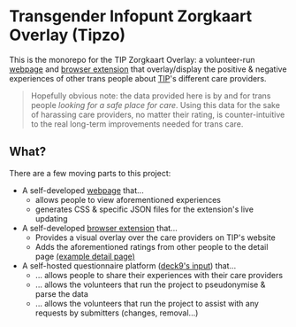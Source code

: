 # Transgender Infopunt Zorgkaart Overlay (Tipzo)

This is the monorepo for the TIP Zorgkaart Overlay: a volunteer-run [webpage](webpage/) and [browser extension](browser-extension/) that overlay/display the positive & negative experiences of other trans people about [TIP](https://www.transgenderinfo.be/nl/zorgkaart)'s different care providers.

> Hopefully obvious note: the data provided here is by and for trans people *looking for a safe place for care*. Using this data for the sake of harassing care providers, no matter their rating, is counter-intuitive to the real long-term improvements needed for trans care. 

## What?
There are a few moving parts to this project:
- A self-developed [webpage](webpage/) that...
    - allows people to view aforementioned experiences
    - generates CSS & specific JSON files for the extension's live updating
- A self-developed [browser extension](browser-extension/) that...
    - Provides a visual overlay over the care providers on TIP's website
    - Adds the aforementioned ratings from other people to the detail page [(example detail page)](https://www.transgenderinfo.be/nl/zorgkaart/jac-oost-brabant)
- A self-hosted questionnaire platform ([deck9's input](https://github.com/deck9/input)) that...
    - ... allows people to share their experiences with their care providers
    - ... allows the volunteers that run the project to pseudonymise & parse the data
    - ... allows the volunteers that run the project to assist with any requests by submitters (changes, removal...)
